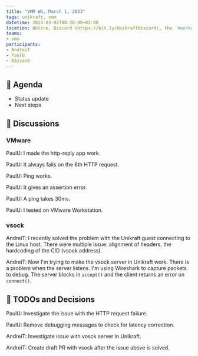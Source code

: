 ```yaml
---
title: "VMM WG, March 1, 2023"
tags: unikraft, vmm
datetime: 2023-03-02T08:30:00+02:00
location: Online, Discord (https://bit.ly/UnikraftDiscord), the `#monkey-business` voice channel
teams:
- vmm
participants:
- AndreiT
- PaulU
- RăzvanD
---
```


## :dart: Agenda

- Status update
- Next steps

## :closed_book: Discussions

### VMware

PaulU: I made the http-reply app work.

PaulU: It always fails on the 6th HTTP request.

PaulU: Ping works.

PaulU: It gives an assertion error.

PaulU: A ping takes 30ms.

PaulU: I tested on VMware Workstation.

### vsock

AndreiT: I recently solved the problem with the Unikraft guest connecting to the Linux host.
There were multiple issue: alignment of headers, the hardcoding of the CID (vsock address).

AndreiT: Now I'm trying to make the vsock server in Unikraft work.
There is a problem when the server listens.
I'm using Wireshark to capture packets to debug.
The server blocks in `accept()` and the client returns an error on `connect()`.


## :wrench: TODOs and Decisions

PaulU: Investigate the issue with the HTTP request failure.

PaulU: Remove debugging messages to check for latency correction.

AndreiT: Investigate issue with vosck server in Unikraft.

AndreiT: Create draft PR with vsock after the issue above is solved.
